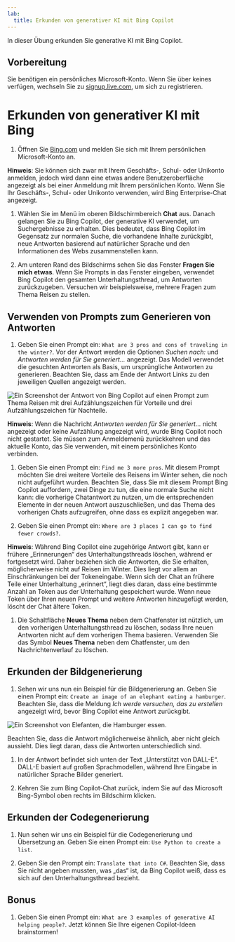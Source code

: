 ```yaml
---
lab:
  title: Erkunden von generativer KI mit Bing Copilot
---
```


In dieser Übung erkunden Sie generative KI mit Bing Copilot. 

## Vorbereitung
Sie benötigen ein persönliches Microsoft-Konto. Wenn Sie über keines verfügen, wechseln Sie zu [signup.live.com](https://signup.live.com/signup?azure-portal=true), um sich zu registrieren.

# Erkunden von generativer KI mit Bing

1. Öffnen Sie [Bing.com](https://www.bing.com?azure-portal=true) und melden Sie sich mit Ihrem persönlichen Microsoft-Konto an.

**Hinweis**: Sie können sich zwar mit Ihrem Geschäfts-, Schul- oder Unikonto anmelden, jedoch wird dann eine etwas andere Benutzeroberfläche angezeigt als bei einer Anmeldung mit Ihrem persönlichen Konto. Wenn Sie Ihr Geschäfts-, Schul- oder Unikonto verwenden, wird Bing Enterprise-Chat angezeigt. 

1. Wählen Sie im Menü im oberen Bildschirmbereich **Chat** aus. Danach gelangen Sie zu Bing Copilot, der generative KI verwendet, um Suchergebnisse zu erhalten. Dies bedeutet, dass Bing Copilot im Gegensatz zur normalen Suche, die vorhandene Inhalte zurückgibt, neue Antworten basierend auf natürlicher Sprache und den Informationen des Webs zusammenstellen kann.  
    
1. Am unteren Rand des Bildschirms sehen Sie das Fenster **Fragen Sie mich etwas**. Wenn Sie Prompts in das Fenster eingeben, verwendet Bing Copilot den gesamten Unterhaltungsthread, um Antworten zurückzugeben. Versuchen wir beispielsweise, mehrere Fragen zum Thema Reisen zu stellen. 

## Verwenden von Prompts zum Generieren von Antworten

1. Geben Sie einen Prompt ein: `What are 3 pros and cons of traveling in the winter?`. Vor der Antwort werden die Optionen *Suchen nach:* und *Antworten werden für Sie generiert...* angezeigt. Das Modell verwendet die gesuchten Antworten als Basis, um ursprüngliche Antworten zu generieren. Beachten Sie, dass am Ende der Antwort Links zu den jeweiligen Quellen angezeigt werden. 

![Ein Screenshot der Antwort von Bing Copilot auf einen Prompt zum Thema Reisen mit drei Aufzählungszeichen für Vorteile und drei Aufzählungszeichen für Nachteile.](../media/generative-ai/bing-copilot-response-traveling.png) 

**Hinweis**: Wenn die Nachricht *Antworten werden für Sie generiert...* nicht angezeigt oder keine Aufzählung angezeigt wird, wurde Bing Copilot noch nicht gestartet. Sie müssen zum Anmeldemenü zurückkehren und das aktuelle Konto, das Sie verwenden, mit einem persönliches Konto verbinden. 
 
1. Geben Sie einen Prompt ein: `Find me 3 more pros`. Mit diesem Prompt möchten Sie drei weitere Vorteile des Reisens im Winter sehen, die noch nicht aufgeführt wurden. Beachten Sie, dass Sie mit diesem Prompt Bing Copilot auffordern, zwei Dinge zu tun, die eine normale Suche nicht kann: die vorherige Chatantwort zu nutzen, um die entsprechenden Elemente in der neuen Antwort auszuschließen, und das Thema des vorherigen Chats aufzugreifen, ohne dass es explizit angegeben war. 

1. Geben Sie einen Prompt ein: `Where are 3 places I can go to find fewer crowds?`. 

**Hinweis**: Während Bing Copilot eine zugehörige Antwort gibt, kann er frühere „Erinnerungen“ des Unterhaltungsthreads löschen, während er fortgesetzt wird. Daher beziehen sich die Antworten, die Sie erhalten, möglicherweise nicht auf Reisen im Winter. Dies liegt vor allem an Einschränkungen bei der Tokeneingabe. Wenn sich der Chat an frühere Teile einer Unterhaltung „erinnert“, liegt dies daran, dass eine bestimmte Anzahl an Token aus der Unterhaltung gespeichert wurde. Wenn neue Token über Ihren neuen Prompt und weitere Antworten hinzugefügt werden, löscht der Chat ältere Token. 

1. Die Schaltfläche **Neues Thema** neben dem Chatfenster ist nützlich, um den vorherigen Unterhaltungsthread zu löschen, sodass Ihre neuen Antworten nicht auf dem vorherigen Thema basieren. Verwenden Sie das Symbol **Neues Thema** neben dem Chatfenster, um den Nachrichtenverlauf zu löschen. 

## Erkunden der Bildgenerierung

1. Sehen wir uns nun ein Beispiel für die Bildgenerierung an. Geben Sie einen Prompt ein: `Create an image of an elephant eating a hamburger`. Beachten Sie, dass die Meldung *Ich werde versuchen, das zu erstellen* angezeigt wird, bevor Bing Copilot eine Antwort zurückgibt. 

![Ein Screenshot von Elefanten, die Hamburger essen.](../media/generative-ai/dall-e-elephant.png)

Beachten Sie, dass die Antwort möglicherweise ähnlich, aber nicht gleich aussieht. Dies liegt daran, dass die Antworten unterschiedlich sind.  

1. In der Antwort befindet sich unten der Text „Unterstützt von DALL-E“. DALL-E basiert auf großen Sprachmodellen, während Ihre Eingabe in natürlicher Sprache Bilder generiert. 

1. Kehren Sie zum Bing Copilot-Chat zurück, indem Sie auf das Microsoft Bing-Symbol oben rechts im Bildschirm klicken. 

## Erkunden der Codegenerierung

1. Nun sehen wir uns ein Beispiel für die Codegenerierung und Übersetzung an. Geben Sie einen Prompt ein: `Use Python to create a list`. 

1. Geben Sie den Prompt ein: `Translate that into C#`. Beachten Sie, dass Sie nicht angeben mussten, was „das“ ist, da Bing Copilot weiß, dass es sich auf den Unterhaltungsthread bezieht. 

## Bonus 

1. Geben Sie einen Prompt ein: `What are 3 examples of generative AI helping people?`. Jetzt können Sie Ihre eigenen Copilot-Ideen brainstormen!  

